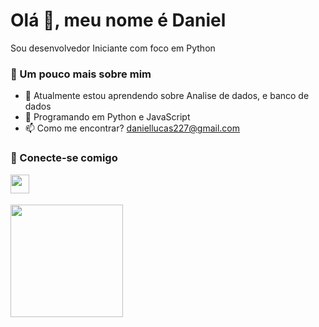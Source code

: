 # Olá 👋, meu nome é Daniel

Sou desenvolvedor Iniciante com foco em Python

### 💫 Um pouco mais sobre mim

- 🌱 Atualmente estou aprendendo sobre Analise de dados, e banco de dados
- 💬 Programando em Python e JavaScript
- 📫 Como me encontrar? daniellucas227@gmail.com

### 👥 Conecte-se comigo

<a href="https://www.linkedin.com/in/daniel-lucas-227ts/" target="_blank"><img src="https://img.shields.io/badge/linkedin-%230077B5.svg?style=for-the-badge&logo=linkedin&logoColor=white" style="margin-bottom: 4px;" height="30px" target="_blank"></a>

<div>
  <a href="https://github.com/danielabdam">
  <img height="180em" src="https://github-readme-stats.vercel.app/api?username=danielabdam&count_private=true&show_icons=true&theme=dark&hide=prs,contribs"/>
<!--  <img height="180em" src="https://github-readme-stats.vercel.app/api/top-langs/?username=workaires&layout=compact&theme=dark"/>
</div> -->
